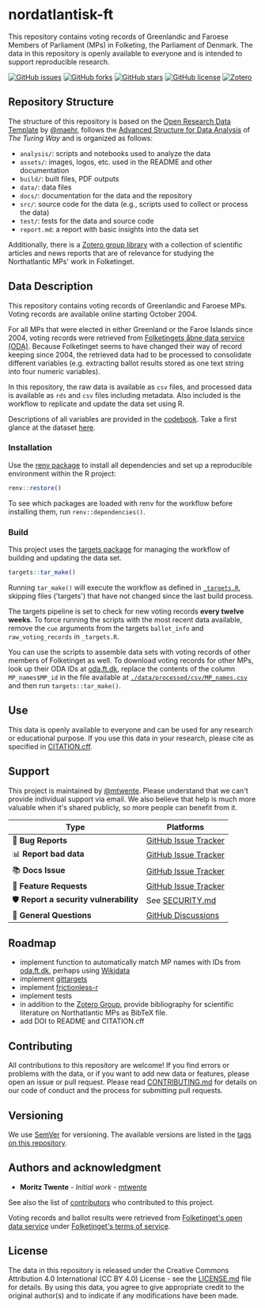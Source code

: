 # nordatlantisk-ft

This repository contains voting records of Greenlandic and Faroese Members of Parliament (MPs) in Folketing, the Parliament of Denmark. The data in this repository is openly available to everyone and is intended to support reproducible research.

[![GitHub issues](https://img.shields.io/github/issues/mtwente/nordatlantisk-ft.svg)](https://github.com/mtwente/nordatlantisk-ft/issues) [![GitHub forks](https://img.shields.io/github/forks/mtwente/nordatlantisk-ft.svg)](https://github.com/mtwente/nordatlantisk-ft/network) [![GitHub stars](https://img.shields.io/github/stars/mtwente/nordatlantisk-ft.svg)](https://github.com/mtwente/nordatlantisk-ft/stargazers) [![GitHub license](https://img.shields.io/github/license/mtwente/nordatlantisk-ft.svg)](https://github.com/mtwente/nordatlantisk-ft/blob/main/LICENSE.md) [![Zotero](https://img.shields.io/badge/zotero-nordatlantisk--ft-red?style=flat&logo=zotero&logoColor=white&labelColor=565656&color=bb393c)](https://www.zotero.org/groups/5346749/nordatlantisk-ft)

## Repository Structure

The structure of this repository is based on the [Open Research Data Template](https://github.com/maehr/open-research-data-template) by [\@maehr](https://github.com/maehr), follows the [Advanced Structure for Data Analysis](https://the-turing-way.netlify.app/project-design/project-repo/project-repo-advanced.html) of _The Turing Way_ and is organized as follows:

- `analysis/`: scripts and notebooks used to analyze the data
- `assets/`: images, logos, etc. used in the README and other documentation
- `build/`: built files, PDF outputs
- `data/`: data files
- `docs/`: documentation for the data and the repository
- `src/`: source code for the data (e.g., scripts used to collect or process the data)
- `test/`: tests for the data and source code
- `report.md`: a report with basic insights into the data set

Additionally, there is a [Zotero group library](https://www.zotero.org/groups/5346749/nordatlantisk-ft) with a collection of scientific articles and news reports that are of relevance for studying the Northatlantic MPs' work in Folketinget.

## Data Description

This repository contains voting records of Greenlandic and Faroese MPs. Voting records are available online starting October 2004.

For all MPs that were elected in either Greenland or the Faroe Islands since 2004, voting records were retrieved from [Folketingets åbne data service (ODA)](https://www.ft.dk/dokumenter/aabne_data). Because Folketinget seems to have changed their way of record keeping since 2004, the retrieved data had to be processed to consolidate different variables (e.g. extracting ballot results stored as one text string into four numeric variables).

In this repository, the raw data is available as `csv` files, and processed data is available as `rds` and `csv` files including metadata. Also included is the workflow to replicate and update the data set using R.

Descriptions of all variables are provided in the [codebook](./docs/codebook.md). Take a first glance at the dataset [here](report.md).

### Installation

Use the [renv package](https://rstudio.github.io/renv/index.html) to install all dependencies and set up a reproducible environment within the R project:

```r
renv::restore()
```

To see which packages are loaded with renv for the workflow before installing them, run `renv::dependencies()`.

### Build

This project uses the [targets package](https://books.ropensci.org/targets/) for managing the workflow of building and updating the data set.

```r
targets::tar_make()
```

Running `tar_make()` will execute the workflow as defined in [`_targets.R`](./_targets.R), skipping files ('targets') that have not changed since the last build process.

The targets pipeline is set to check for new voting records **every twelve weeks**. To force running the scripts with the most recent data available, remove the `cue` arguments from the targets `ballot_info` and `raw_voting_records` in `_targets.R`.

You can use the scripts to assemble data sets with voting records of other members of Folketinget as well. To download voting records for other MPs, look up their ODA IDs at [oda.ft.dk](https://oda.ft.dk), replace the contents of the column `MP_names$MP_id` in the file available at [`./data/processed/csv/MP_names.csv`](./data/processed/csv/MP_names.csv) and then run `targets::tar_make()`.

## Use

This data is openly available to everyone and can be used for any research or educational purpose. If you use this data in your research, please cite as specified in [CITATION.cff](CITATION.cff).

## Support

This project is maintained by [\@mtwente](https://github.com/mtwente). Please understand that we can't provide individual support via email. We also believe that help is much more valuable when it's shared publicly, so more people can benefit from it.

| Type                                   | Platforms                                                                     |
| -------------------------------------- | ----------------------------------------------------------------------------- |
| 🚨 **Bug Reports**                     | [GitHub Issue Tracker](https://github.com/mtwente/nordatlantisk-ft/issues)    |
| 📊 **Report bad data**                 | [GitHub Issue Tracker](https://github.com/mtwente/nordatlantisk-ft/issues)    |
| 📚 **Docs Issue**                      | [GitHub Issue Tracker](https://github.com/mtwente/nordatlantisk-ft/issues)    |
| 🎁 **Feature Requests**                | [GitHub Issue Tracker](https://github.com/mtwente/nordatlantisk-ft/issues)    |
| 🛡 **Report a security vulnerability** | See [SECURITY.md](SECURITY.md)                                                |
| 💬 **General Questions**               | [GitHub Discussions](https://github.com/mtwente/nordatlantisk-ft/discussions) |

## Roadmap

- implement function to automatically match MP names with IDs from [oda.ft.dk](https://oda.ft.dk), perhaps using [Wikidata](https://www.wikidata.org/wiki/Property:P10207)
- implement [gittargets](https://github.com/ropensci/gittargets)
- implement [frictionless-r](https://github.com/frictionlessdata/frictionless-r)
- implement tests
- in addition to the [Zotero Group](https://www.zotero.org/groups/5346749/nordatlantisk-ft), provide bibliography for scientific literature on Northatlantic MPs as BibTeX file.
- add DOI to README and CITATION.cff

## Contributing

All contributions to this repository are welcome! If you find errors or problems with the data, or if you want to add new data or features, please open an issue or pull request. Please read [CONTRIBUTING.md](CONTRIBUTING.md) for details on our code of conduct and the process for submitting pull requests.

## Versioning

We use [SemVer](http://semver.org/) for versioning. The available versions are listed in the [tags on this repository](https://github.com/mtwente/nordatlantisk-ft/tags).

## Authors and acknowledgment

- **Moritz Twente** - _Initial work_ - [mtwente](https://github.com/mtwente)

See also the list of [contributors](https://github.com/mtwente/nordatlantisk-ft/graphs/contributors) who contributed to this project.

Voting records and ballot results were retrieved from [Folketinget's open data service](https://oda.ft.dk/) under [Folketinget's terms of service](https://www.ft.dk/dokumenter/aabne_data).

## License

The data in this repository is released under the Creative Commons Attribution 4.0 International (CC BY 4.0) License - see the [LICENSE.md](LICENSE.md) file for details. By using this data, you agree to give appropriate credit to the original author(s) and to indicate if any modifications have been made.
